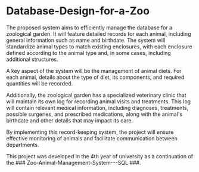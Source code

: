# Database-Design-for-a-Zoo
The proposed system aims to efficiently manage the database for a zoological garden. It will feature detailed records for each animal, including general information such as name and birthdate. The system will standardize animal types to match existing enclosures, with each enclosure defined according to the animal type and, in some cases, including additional structures.

A key aspect of the system will be the management of animal diets. For each animal, details about the type of diet, its components, and required quantities will be recorded.

Additionally, the zoological garden has a specialized veterinary clinic that will maintain its own log for recording animal visits and treatments. This log will contain relevant medical information, including diagnoses, treatments, possible surgeries, and prescribed medications, along with the animal's birthdate and other details that may impact its care.

By implementing this record-keeping system, the project will ensure effective monitoring of animals and facilitate communication between departments.

This project was developed in the 4th year of university as a continuation of the ### Zoo-Animal-Management-System---SQL ###.
